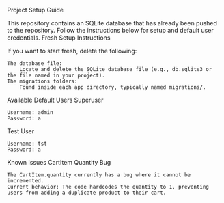 Project Setup Guide

This repository contains an SQLite database that has already been pushed to the repository. Follow the instructions below for setup and default user credentials.
Fresh Setup Instructions

If you want to start fresh, delete the following:

    The database file:
        Locate and delete the SQLite database file (e.g., db.sqlite3 or the file named in your project).
    The migrations folders:
        Found inside each app directory, typically named migrations/.

Available Default Users
Superuser

    Username: admin
    Password: a

Test User

    Username: tst
    Password: a
    
Known Issues
CartItem Quantity Bug

    The CartItem.quantity currently has a bug where it cannot be incremented.
    Current behavior: The code hardcodes the quantity to 1, preventing users from adding a duplicate product to their cart.

